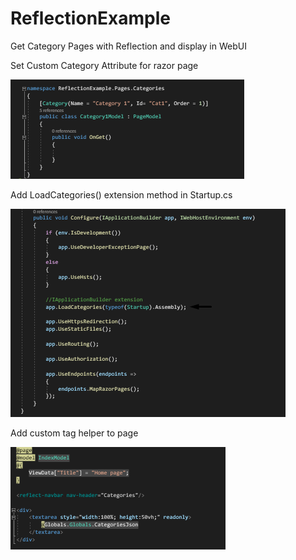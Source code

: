 # ReflectionExample
Get Category Pages with Reflection and display in WebUI

Set Custom Category Attribute for razor page

![alt](https://raw.githubusercontent.com/gunesbro/ReflectionExample/master/ReflectionExample/wwwroot/ss/1.png)

Add LoadCategories() extension method in Startup.cs

![alt](https://raw.githubusercontent.com/gunesbro/ReflectionExample/master/ReflectionExample/wwwroot/ss/2.png)

Add custom tag helper to page

![alt](https://raw.githubusercontent.com/gunesbro/ReflectionExample/master/ReflectionExample/wwwroot/ss/3.png)

